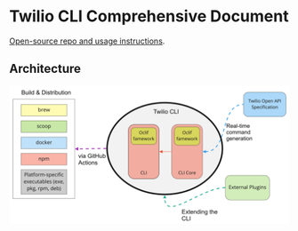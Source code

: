 # Twilio CLI Comprehensive Document

[Open-source repo and usage instructions](https://github.com/twilio/twilio-cli).

## Architecture

![This is an image](/assets/images/CLI_overview.jpg)

